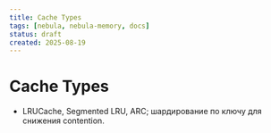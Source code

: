 ```yaml
---
title: Cache Types
tags: [nebula, nebula-memory, docs]
status: draft
created: 2025-08-19
---
```


# Cache Types

- LRUCache, Segmented LRU, ARC; шардирование по ключу для снижения contention.
